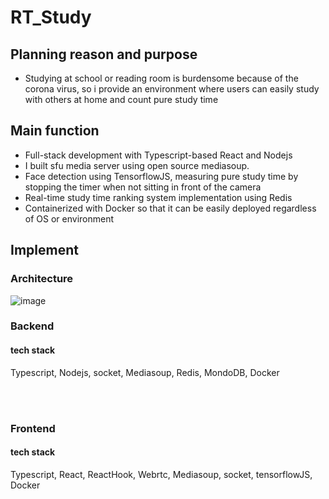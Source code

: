 # RT_Study


## Planning reason and purpose
- Studying at school or reading room is burdensome because of the corona virus, so i provide an environment where users can easily study with others at home and count pure study time


## Main function
- Full-stack development with Typescript-based React and Nodejs
- I built sfu media server using open source mediasoup.
- Face detection using TensorflowJS, measuring pure study time by stopping the timer when not sitting in front of the camera
- Real-time study time ranking system implementation using Redis
- Containerized with Docker so that it can be easily deployed regardless of OS or environment


## Implement
### Architecture
![image](https://user-images.githubusercontent.com/59424336/132169844-8e801894-7906-45db-ade9-cdb060b75b48.png)


### Backend
#### tech stack
Typescript, Nodejs, socket, Mediasoup, Redis, MondoDB, Docker





<br/><br/>
### Frontend
#### tech stack
Typescript, React, ReactHook, Webrtc, Mediasoup, socket, tensorflowJS, Docker


